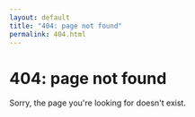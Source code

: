 ```yaml
---
layout: default
title: "404: page not found"
permalink: 404.html
---
```


# 404: page not found

Sorry, the page you're looking for doesn't exist.
